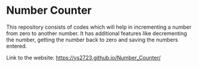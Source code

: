 # Number Counter
This repository consists of codes which will help in incrementing a number from zero to another number. It has additional features like decrementing the number, getting the number back to zero and saving the numbers entered. 

Link to the website: https://ys2723.github.io/Number_Counter/

